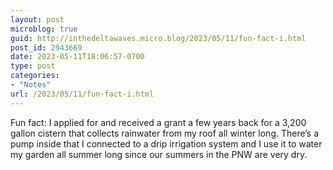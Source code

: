```yaml
---
layout: post
microblog: true
guid: http://inthedeltawaves.micro.blog/2023/05/11/fun-fact-i.html
post_id: 2943669
date: 2023-05-11T18:06:57-0700
type: post
categories:
- "Notes"
url: /2023/05/11/fun-fact-i.html
---
```

Fun fact: I applied for and received a grant a few years back for a 3,200 gallon cistern that collects rainwater from my roof all winter long. There’s a pump inside that I connected to a drip irrigation system and I use it to water my garden all summer long since our summers in the PNW are very dry. 
